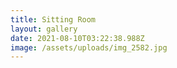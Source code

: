 ```yaml
---
title: Sitting Room
layout: gallery
date: 2021-08-10T03:22:38.988Z
image: /assets/uploads/img_2582.jpg
---
```

